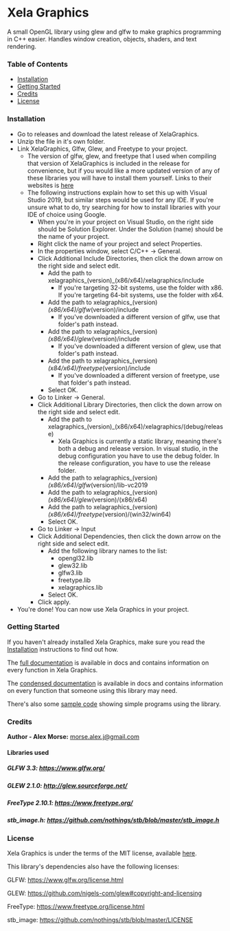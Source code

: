 # Xela Graphics
A small OpenGL library using glew and glfw to make graphics programming in C++ easier.
Handles window creation, objects, shaders, and text rendering.

### Table of Contents
* [Installation](#installation)
* [Getting Started](#getting-started)
* [Credits](#credits)
* [License](#license)

### Installation
* Go to releases and download the latest release of XelaGraphics.
* Unzip the file in it's own folder.
* Link XelaGraphics, Glfw, Glew, and Freetype to your project.
  * The version of glfw, glew, and freetype that I used when compiling that version of XelaGraphics is included in the release for convenience, but if you would like a more updated version of any of these libraries you will have to install them yourself. Links to their websites is [here](#libraries-used)
  * The following instructions explain how to set this up with Visual Studio 2019, but similar steps would be used for any IDE. If you're unsure what to do, try searching for how to install libraries with your IDE of choice using Google.
    * When you're in your project on Visual Studio, on the right side should be Solution Explorer. Under the Solution (name) should be the name of your project.
    * Right click the name of your project and select Properties.
    * In the properties window, select C/C++ -> General.
    * Click Additional Include Directories, then click the down arrow on the right side and select edit.
      * Add the path to xelagraphics_(version)_(x86/x64)/xelagraphics/include
        * If you're targeting 32-bit systems, use the folder with x86. If you're targeting 64-bit systems, use the folder with x64.
      * Add the path to xelagraphics_(version)_(x86/x64)/glfw_(version)/include
        * If you've downloaded a different version of glfw, use that folder's path instead.
      * Add the path to xelagraphics_(version)_(x86/x64)/glew_(version)/include
        * If you've downloaded a different version of glew, use that folder's path instead.
      * Add the path to xelagraphics_(version)_(x84/x64)/freetype_(version)/include
        * If you've downloaded a different version of freetype, use that folder's path instead.
      * Select OK.
    * Go to Linker -> General.
    * Click Additional Library Directories, then click the down arrow on the right side and select edit.
      * Add the path to xelagraphics_(version)_(x86/x64)/xelagraphics/(debug/release)
        * Xela Graphics is currently a static library, meaning there's both a debug and release version. In visual studio, in the debug configuration you have to use the debug folder. In the release configuration, you have to use the release folder.
      * Add the path to xelagraphics_(version)_(x86/x64)/glfw_(version)/lib-vc2019
      * Add the path to xelagraphics_(version)_(x86/x64)/glew_(version)/(x86/x64)
      * Add the path to xelagraphics_(version)_(x86/x64)/freetype_(version)/(win32/win64)
      * Select OK.
    * Go to Linker -> Input
    * Click Additional Dependencies, then click the down arrow on the right side and select edit.
      * Add the following library names to the list:
        * opengl32.lib
        * glew32.lib
        * glfw3.lib
        * freetype.lib
        * xelagraphics.lib
      * Select OK.
    * Click apply.
* You're done! You can now use Xela Graphics in your project.

### Getting Started
If you haven't already installed Xela Graphics, make sure you read the [Installation](#installation) instructions to find out how.

The [full documentation](Docs/Full%20Doc.md) is available in docs and contains information on every function in Xela Graphics.

The [condensed documentation](Docs/Condensed%20Doc.md) is available in docs and contains information on every function that someone using this library may need.

There's also some [sample code](sample) showing simple programs using the library.

### Credits
**Author - Alex Morse:** morse.alex.j@gmail.com

#### Libraries used

##### GLFW 3.3: https://www.glfw.org/

##### GLEW 2.1.0: http://glew.sourceforge.net/

##### FreeType 2.10.1: https://www.freetype.org/

##### stb_image.h: https://github.com/nothings/stb/blob/master/stb_image.h

### License
Xela Graphics is under the terms of the MIT license, available [here](LICENSE.md).

This library's dependencies also have the following licenses:

GLFW: https://www.glfw.org/license.html

GLEW: https://github.com/nigels-com/glew#copyright-and-licensing

FreeType: https://www.freetype.org/license.html

stb_image: https://github.com/nothings/stb/blob/master/LICENSE